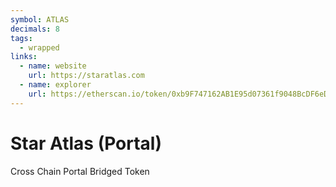 ```yaml
---
symbol: ATLAS
decimals: 8
tags:
  - wrapped
links:
  - name: website
    url: https://staratlas.com
  - name: explorer
    url: https://etherscan.io/token/0xb9F747162AB1E95d07361f9048BcDF6eDdA9eEA7
---
```


# Star Atlas (Portal)

Cross Chain Portal Bridged Token
